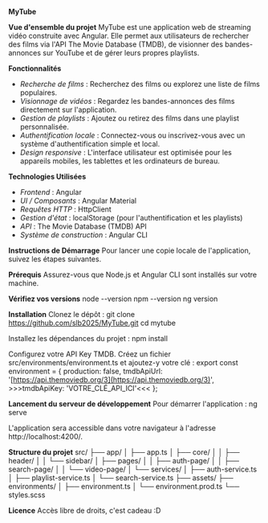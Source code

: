 **MyTube**

**Vue d'ensemble du projet**
MyTube est une application web de streaming vidéo construite avec Angular. Elle permet aux utilisateurs de rechercher des films via l'API The Movie Database (TMDB), de visionner des bandes-annonces sur YouTube et de gérer leurs propres playlists.

**Fonctionnalités**
- *Recherche de films* : Recherchez des films ou explorez une liste de films populaires.
- *Visionnage de vidéos* : Regardez les bandes-annonces des films directement sur l'application.
- *Gestion de playlists* : Ajoutez ou retirez des films dans une playlist personnalisée.
- *Authentification locale* : Connectez-vous ou inscrivez-vous avec un système d'authentification simple et local.
- *Design responsive* : L'interface utilisateur est optimisée pour les appareils mobiles, les tablettes et les ordinateurs de bureau.

**Technologies Utilisées**
- *Frontend* : Angular
- *UI / Composants* : Angular Material
- *Requêtes HTTP* : HttpClient
- *Gestion d'état* : localStorage (pour l'authentification et les playlists)
- *API* : The Movie Database (TMDB) API
- *Système de construction* : Angular CLI

**Instructions de Démarrage**
Pour lancer une copie locale de l'application, suivez les étapes suivantes.

**Prérequis**
Assurez-vous que Node.js et Angular CLI sont installés sur votre machine.

**Vérifiez vos versions**
node --version
npm --version
ng version

**Installation**
Clonez le dépôt :
git clone https://github.com/slb2025/MyTube.git
    cd mytube

Installez les dépendances du projet :
    npm install

Configurez votre API Key TMDB. Créez un fichier src/environments/environment.ts et ajoutez-y votre clé :
    export const environment = {
    production: false,
    tmdbApiUrl: '[https://api.themoviedb.org/3](https://api.themoviedb.org/3)',
    >>>tmdbApiKey: 'VOTRE_CLÉ_API_ICI'<<<
    };

**Lancement du serveur de développement**
Pour démarrer l'application :
    ng serve

L'application sera accessible dans votre navigateur à l'adresse http://localhost:4200/.

**Structure du projet**
src/
├── app/
│   ├── app.ts
│   ├── core/
│   │   ├── header/
│   │   └── sidebar/
│   ├── pages/
│   │   ├── auth-page/
│   │   ├── search-page/
│   │   └── video-page/
│   └── services/
│       ├── auth-service.ts
│       ├── playlist-service.ts
│       └── search-service.ts
├── assets/
├── environments/
│   ├── environment.ts
│   └── environment.prod.ts
└── styles.scss

**Licence**
Accès libre de droits, c'est cadeau :D